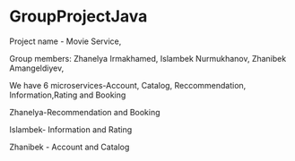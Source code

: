 # GroupProjectJava
Project name - Movie Service, 

Group members: Zhanelya Irmakhamed, Islambek Nurmukhanov, Zhanibek Amangeldiyev,  

We have 6 microservices-Account, Catalog, Reccommendation, Information,Rating and Booking

Zhanelya-Recommendation and Booking

Islambek- Information and Rating

Zhanibek - Account and Catalog
